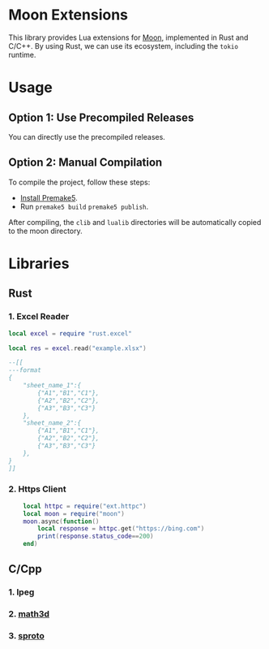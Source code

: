 # Moon Extensions

This library provides Lua extensions for [Moon](https://github.com/sniper00/moon), implemented in Rust and C/C++. By using Rust, we can use its ecosystem, including the `tokio` runtime.

# Usage

## Option 1: Use Precompiled Releases

You can directly use the precompiled releases.

## Option 2: Manual Compilation

To compile the project, follow these steps:

- [Install Premake5](https://premake.github.io/download).
- Run `premake5 build` `premake5 publish`.

After compiling, the `clib` and `lualib` directories will be automatically copied to the moon directory.

# Libraries

## Rust

### 1. Excel Reader

```lua
local excel = require "rust.excel"

local res = excel.read("example.xlsx")

--[[
---format
{
    "sheet_name_1":{
        {"A1","B1","C1"},
        {"A2","B2","C2"},
        {"A3","B3","C3"}
    },
    "sheet_name_2":{
        {"A1","B1","C1"},
        {"A2","B2","C2"},
        {"A3","B3","C3"}
    },
}
]]

```

### 2. Https Client

```lua
    local httpc = require("ext.httpc")
    local moon = require("moon")
    moon.async(function()
        local response = httpc.get("https://bing.com")
        print(response.status_code==200)
    end)
```

## C/Cpp

### 1. lpeg

### 2. [math3d](https://github.com/cloudwu/math3d)

### 3. [sproto](https://github.com/cloudwu/sproto)
